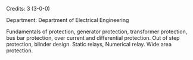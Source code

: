 Credits: 3 (3-0-0)

Department: Department of Electrical Engineering

Fundamentals of protection, generator protection, transformer protection, bus bar protection, over current and differential protection. Out of step protection, blinder design. Static relays, Numerical relay. Wide area protection.